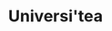 ---
title: "Universi'tea"
websiteURL: "https://tea.xyz"
contactURL: "https://calendly.com/hiretomsmith/hiretomsmith"
gallery:
  - src: "/images/portfolio/universitea/mockup.jpg"
    lightbox: "/images/portfolio/universitea/mockup.jpg"
    alt: "Universi'tea Logo Mockup"
  - src: "/images/portfolio/universitea/universitea-02.jpg"
    lightbox: "/images/portfolio/universitea/universitea-02.jpg"
    alt: "Universi'tea Logo 03"
  - src: "/images/portfolio/universitea/universitea-03.jpg"
    lightbox: "/images/portfolio/universitea/universitea-03.jpg"
    alt: "Universi'tea Logo 04"
  - src: "/images/portfolio/universitea/universitea-01.jpg"
    lightbox: "/images/portfolio/universitea/universitea-01.jpg"
    alt: "Universi'tea Logo 02"
overview: "The marketing department at tea Protocol wanted a vehicle to educate users on in-app functionality, drive engagement, and increase active usership. We came up with Univers'tea (get it?) to serve as the requested educational arm of the parent brand. Users would be able to learn and practices different actions within the app, while also earning achievements for doing so."
features:
  - "Logo Design"
  - "Adobe Illustrator"
  - "Brand Design"
  - "Iconography"
  - "Graphic design"

videoURL: ""
background: "tea Protocol's brand was very streamlined, techy, and minimal. The wanted the Universi'tea to logo to draw inspiration from its parent brand, while also feeling as though it could exist in its own universe. We drew inspiration from traditional university seals, as well as classic Englic tea bags. We isolated motifs from the tea brand to be used as iconography within the logomark, and combined the university seal concept with the tag/label found on a tea bag. The wordmark is set in 'Fira Code'... as node to developers and a tie-back to the techy feeling of the parent brand. Finally, we set the 'powered by tea' statement below the logo to solidify a nice clean association."
challenge: "Designing a subsidiary brand is always challenging. You need to make it feel coheisive to the parent brand, but not so much so to the point that it feels like a copy and paste. With the Universi'tea brand, I feel as though we were succesful in striking the pefect balance."
---